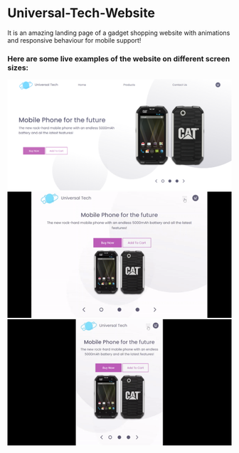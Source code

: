 # Universal-Tech-Website

It is an amazing landing page of a gadget shopping website with animations and responsive behaviour for mobile support!

### Here are some live examples of the website on different screen sizes: 

![Computer](screenshots/computer.png)<br>
![Tablet](screenshots/tablet.gif)<br>
![Mobile](screenshots/mobile.gif)
